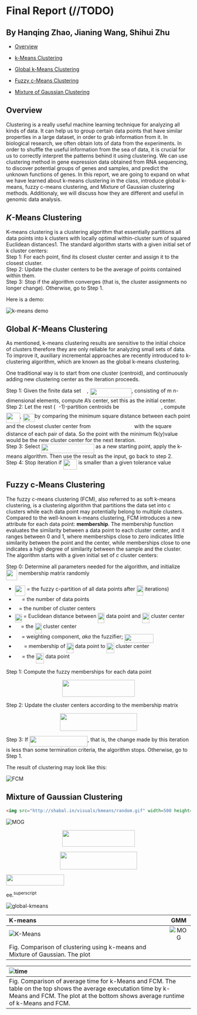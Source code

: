 # Final Report (//TODO)

## By Hanqing Zhao, Jianing Wang, Shihui Zhu

* [Overview](#overview)

* [k-Means Clustering](#k-means-clustering)

* [Global k-Means Clustering](#global-k-means-clustering)

* [Fuzzy c-Means Clustering](#fuzzy-c-means-clustering)

* [Mixture of Gaussian Clustering](#mixture-of-gaussian-clustering)

## Overview

Clustering is a really useful machine learning technique for analyzing all kinds of data. It can help us to group certain data points that have similar properties in a large dataset, in order to grab information from it. In biological research, we often obtain lots of data from the experiments. In order to shuffle the useful information from the sea of data, it is crucial for us to correctly interpret the patterns behind it using clustering. We can use clustering method in gene expression data obtained from RNA sequencing, to discover potential groups of genes and samples, and predict the unknown functions of genes.
In this report, we are going to expand on what we have learned about k-means clustering in the class, introduce global k-means, fuzzy c-means clustering, and Mixture of Gaussian clustering methods. Additionaly, we will discuss how they are different and useful in genomic data analysis.

## *K*-Means Clustering

K-means clustering is a clustering algorithm that essentially partitions all data points into k clusters with locally optimal within-cluster sum of squared Euclidean distances1. The standard algorithm starts with a given initial set of k cluster centers:  
Step 1: For each point, find its closest cluster center and assign it to the closest cluster.  
Step 2: Update the cluster centers to be the average of points contained within them.  
Step 3: Stop if the algorithm converges (that is, the cluster assignments no longer change). Otherwise, go to Step 1.

Here is a demo:

![k-means demo](http://shabal.in/visuals/kmeans/random.gif)

## Global *K*-Means Clustering

As mentioned, k-means clustering results are sensitive to the initial choice of clusters therefore they are only reliable for analyzing small sets of data. To improve it, auxiliary incremental approaches are recently introduced to k-clustering algorithm, which are known as the global k-means clustering.  

One traditional way is to start from one cluster (centroid), and continuously adding new clustering center as the iteration proceeds. 

Step 1: Given the finite data set <img src="/tex/53d147e7f3fe6e47ee05b88b166bd3f6.svg?invert_in_darkmode&sanitize=true" align=middle width=12.32879834999999pt height=22.465723500000017pt/>, <img src="/tex/9233262f58a431ec864c8dc2308dad7b.svg?invert_in_darkmode&sanitize=true" align=middle width=113.57686394999999pt height=24.65753399999998pt/>, consisting of m n-dimensional elements, compute A’s center, set this as the initial center.  
Step 2: Let the rest (<img src="/tex/63bb9849783d01d91403bc9a5fea12a2.svg?invert_in_darkmode&sanitize=true" align=middle width=9.075367949999992pt height=22.831056599999986pt/>-1)-partition centroids be <img src="/tex/7e721fe1c7f64784d20cd0f496e836db.svg?invert_in_darkmode&sanitize=true" align=middle width=110.8617807pt height=14.15524440000002pt/>, compute <img src="/tex/2bfa3db256fd1625d91ab9bc03acd9bc.svg?invert_in_darkmode&sanitize=true" align=middle width=37.57057094999999pt height=28.091038800000003pt/>, <img src="/tex/88b6fa172b4ea7646e022c6707d88558.svg?invert_in_darkmode&sanitize=true" align=middle width=32.30026799999999pt height=21.839370299999988pt/>by comparing the minimum square distance between each point and the closest cluster center from <img src="/tex/7e721fe1c7f64784d20cd0f496e836db.svg?invert_in_darkmode&sanitize=true" align=middle width=110.8617807pt height=14.15524440000002pt/> with the square distance of each pair of data. So the point with the minimum fk(y)value would be the new cluster center for the next iteration.  
Step 3: Select <img src="/tex/65cdf6ecba6cf2ad3ea727e92424763a.svg?invert_in_darkmode&sanitize=true" align=middle width=144.07717499999998pt height=24.65753399999998pt/> as a new starting point, apply the k-means algorithm. Then use the result as the input, go back to step 2.  
Step 4: Stop iteration if <img src="/tex/2bfa3db256fd1625d91ab9bc03acd9bc.svg?invert_in_darkmode&sanitize=true" align=middle width=37.57057094999999pt height=28.091038800000003pt/> is smaller than a given tolerance value

## Fuzzy c-Means Clustering

The fuzzy c-means clustering (FCM), also referred to as soft k-means clustering, is a clustering algorithm that partitions the data set into c clusters while each data point may potentially belong to multiple clusters. Compared to the well-known k-means clustering, FCM introduces a new attribute for each data point: **membership**. The membership function evaluates the similarity between a data point to each cluster center, and it ranges between 0 and 1, where memberships close to zero indicates little similarity between the point and the center, while memberships close to one indicates a high degree of similarity between the sample and the cluster. The algorithm starts with a given initial set of *c* cluster centers:  

Step 0: Determine all parameters needed for the algorithm, and initialize <img src="/tex/7f4a7f354755718b4f9f1d20ee6befdc.svg?invert_in_darkmode&sanitize=true" align=middle width=29.842518749999986pt height=29.190975000000005pt/> membership matrix randomly  

* <img src="/tex/edf4afd6c1c54a275a8eb945d2f18e47.svg?invert_in_darkmode&sanitize=true" align=middle width=28.25576324999999pt height=29.190975000000005pt/> = the fuzzy c-partition of all data points after <img src="/tex/f271d732e18c7d4b41283a542206f6ec.svg?invert_in_darkmode&sanitize=true" align=middle width=18.59791559999999pt height=27.91243950000002pt/> iterations)
* <img src="/tex/f9c4988898e7f532b9f826a75014ed3c.svg?invert_in_darkmode&sanitize=true" align=middle width=14.99998994999999pt height=22.465723500000017pt/> = the number of data points
* <img src="/tex/bb4927a015f350a51aa5add94cc4b125.svg?invert_in_darkmode&sanitize=true" align=middle width=7.113805050000002pt height=14.15524440000002pt/> = the number of cluster centers
* <img src="/tex/2ccee0b78bcd2047f49b3b53962d20a4.svg?invert_in_darkmode&sanitize=true" align=middle width=19.311372299999988pt height=22.831056599999986pt/> = Euclidean distance between <img src="/tex/3def24cf259215eefdd43e76525fb473.svg?invert_in_darkmode&sanitize=true" align=middle width=18.32504519999999pt height=27.91243950000002pt/> data point and <img src="/tex/95291b39ba5d9dba052b40bf07b12cd2.svg?invert_in_darkmode&sanitize=true" align=middle width=20.37223649999999pt height=27.91243950000002pt/> cluster center
* <img src="/tex/dfe1e706ec872f8f4e70b7fd7d0d1be5.svg?invert_in_darkmode&sanitize=true" align=middle width=12.6189657pt height=14.15524440000002pt/> = the <img src="/tex/3def24cf259215eefdd43e76525fb473.svg?invert_in_darkmode&sanitize=true" align=middle width=18.32504519999999pt height=27.91243950000002pt/> cluster center
* <img src="/tex/ca86770189c155d1bd7603cb0bda6c93.svg?invert_in_darkmode&sanitize=true" align=middle width=14.433101100000004pt height=14.15524440000002pt/> = weighting component, *aka* the fuzzifier; <img src="/tex/c89ebbe8796f8d733c509da65324e25d.svg?invert_in_darkmode&sanitize=true" align=middle width=79.2731676pt height=24.65753399999998pt/>
* <img src="/tex/e734211e84b9554fd8c03c3065a7703d.svg?invert_in_darkmode&sanitize=true" align=middle width=20.66033309999999pt height=14.15524440000002pt/> = membership of <img src="/tex/3def24cf259215eefdd43e76525fb473.svg?invert_in_darkmode&sanitize=true" align=middle width=18.32504519999999pt height=27.91243950000002pt/> data point to <img src="/tex/95291b39ba5d9dba052b40bf07b12cd2.svg?invert_in_darkmode&sanitize=true" align=middle width=20.37223649999999pt height=27.91243950000002pt/> cluster center
* <img src="/tex/9bff5b69509474d890ac3b247f6d5bf9.svg?invert_in_darkmode&sanitize=true" align=middle width=15.325460699999997pt height=14.15524440000002pt/> = the <img src="/tex/448aa5c656d95a0430b90ac5ded7840c.svg?invert_in_darkmode&sanitize=true" align=middle width=21.737180849999987pt height=27.91243950000002pt/> data point  

Step 1: Compute the fuzzy memberships for each data point  

<p align="center"><img src="/tex/7e7f5a756250695739067a267e57aeba.svg?invert_in_darkmode&sanitize=true" align=middle width=198.30180479999999pt height=45.2741091pt/></p>

Step 2: Update the cluster centers according to the membership matrix

<p align="center"><img src="/tex/a5db1d9a8cd6954654a6611206a242a3.svg?invert_in_darkmode&sanitize=true" align=middle width=209.41944045pt height=48.3106437pt/></p>

Step 3: If <img src="/tex/ae2d2999dad9c805927593c7eb415152.svg?invert_in_darkmode&sanitize=true" align=middle width=158.38923044999999pt height=29.190975000000005pt/>, that is, the change made by this iteration is less than some termination criteria, the algorithm stops. Otherwise, go to Step 1.

The result of clustering may look like this:

![FCM](images/fcm.png)

## Mixture of Gaussian Clustering



```html
<img src="http://shabal.in/visuals/kmeans/random.gif" width=500 height=300>
```

![MOG](https://media1.tenor.com/images/909622ac2e9ec02a97d4ce9489798b1d/tenor.gif?itemid=15288262)

<p align="center"><img src="/tex/7e7f5a756250695739067a267e57aeba.svg?invert_in_darkmode&sanitize=true" align=middle width=198.30180479999999pt height=45.2741091pt/></p>

<p align="center"><img src="/tex/a5db1d9a8cd6954654a6611206a242a3.svg?invert_in_darkmode&sanitize=true" align=middle width=209.41944045pt height=48.3106437pt/></p>

<img src="/tex/86148e50b9dc1d12bf05cb58feb530e5.svg?invert_in_darkmode&sanitize=true" align=middle width=158.38923044999999pt height=29.190975000000005pt/>

ee.<sup>superscript</sup> 



![global-kmeans](images/global-kmeans.png)


|      K-means          |  GMM |
|:------------------------|:----------------------------:|
|![K-Means](images/kmeans.png)  |  ![MOG](images/mog.png)|
| Fig. Comparison of clustering using k-means and Mixture of Gaussian. The plot |

| ![time](images/fcm_vs_km_time.png)|
|:--|
| Fig. Comparison of average time for k-Means and FCM. The table on the top shows the average executation time by k-Means and FCM. The plot at the bottom shows average runtime of k-Means and FCM.|

